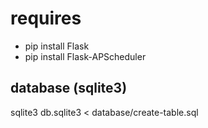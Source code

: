 

# requires
- pip install Flask
- pip install Flask-APScheduler

## database (sqlite3)
sqlite3 db.sqlite3 < database/create-table.sql
